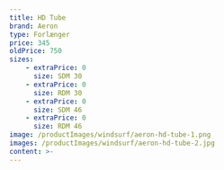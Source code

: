 ```yaml
---
title: HD Tube
brand: Aeron
type: Forlænger
price: 345
oldPrice: 750
sizes:
    - extraPrice: 0
      size: SDM 30
    - extraPrice: 0
      size: RDM 30
    - extraPrice: 0
      size: SDM 46
    - extraPrice: 0
      size: RDM 46
image: /productImages/windsurf/aeron-hd-tube-1.png
images: /productImages/windsurf/aeron-hd-tube-2.jpg
content: >-
---
```

